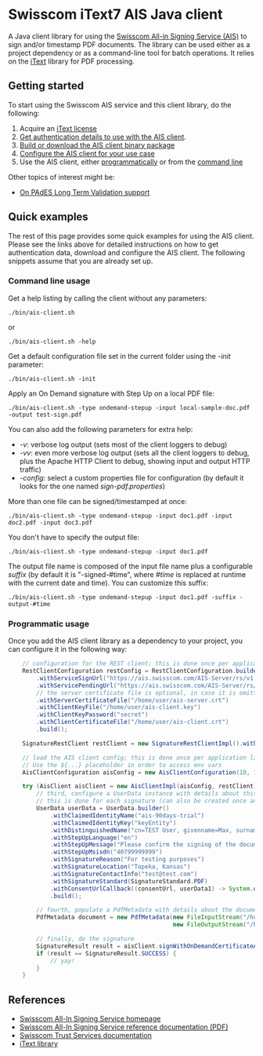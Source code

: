 # Swisscom iText7 AIS Java client

A Java client library for using the [Swisscom All-in Signing Service (AIS)](https://www.swisscom.ch/en/business/enterprise/offer/security/all-in-signing-service.html)
to sign and/or timestamp PDF documents. The library can be used either as a project dependency or as a command-line tool for batch operations.
It relies on the [iText](https://itextpdf.com/en) library for PDF processing.

## Getting started

To start using the Swisscom AIS service and this client library, do the following:
1. Acquire an [iText license](https://itextpdf.com/en/how-buy)
2. [Get authentication details to use with the AIS client](docs/get-authentication-details.md).
3. [Build or download the AIS client binary package](docs/build-or-download.md)
4. [Configure the AIS client for your use case](docs/configure-the-AIS-client.md)
5. Use the AIS client, either [programmatically](docs/use-the-AIS-client-programmatically.md) or from the [command line](docs/use-the-AIS-client-via-CLI.md)

Other topics of interest might be:
* [On PAdES Long Term Validation support](docs/pades-long-term-validation.md)

## Quick examples

The rest of this page provides some quick examples for using the AIS client. Please see the links
above for detailed instructions on how to get authentication data, download and configure
the AIS client. The following snippets assume that you are already set up.

### Command line usage
Get a help listing by calling the client without any parameters:
```shell
./bin/ais-client.sh
```
or
```shell
./bin/ais-client.sh -help
```
Get a default configuration file set in the current folder using the _-init_ parameter:
```shell
./bin/ais-client.sh -init
```
Apply an On Demand signature with Step Up on a local PDF file:
```shell
./bin/ais-client.sh -type ondemand-stepup -input local-sample-doc.pdf -output test-sign.pdf
```
You can also add the following parameters for extra help:

- _-v_: verbose log output (sets most of the client loggers to debug)
- _-vv_: even more verbose log output (sets all the client loggers to debug, plus the Apache HTTP Client to debug, showing input and output HTTP traffic)
- _-config_: select a custom properties file for configuration (by default it looks for the one named _sign-pdf.properties_)

More than one file can be signed/timestamped at once:
```shell
./bin/ais-client.sh -type ondemand-stepup -input doc1.pdf -input doc2.pdf -input doc3.pdf
```

You don't have to specify the output file:
```shell
./bin/ais-client.sh -type ondemand-stepup -input doc1.pdf
```
The output file name is composed of the input file name plus a configurable _suffix_ (by default it is "-signed-#time", where _#time_
is replaced at runtime with the current date and time). You can customize this suffix:
```shell
./bin/ais-client.sh -type ondemand-stepup -input doc1.pdf -suffix -output-#time 
```

### Programmatic usage
Once you add the AIS client library as a dependency to your project, you can configure it in the following way:
```java
    // configuration for the REST client; this is done once per application lifetime
    RestClientConfiguration restConfig = RestClientConfiguration.builder()
        .withServiceSignUrl("https://ais.swisscom.com/AIS-Server/rs/v1.0/sign")
        .withServicePendingUrl("https://ais.swisscom.com/AIS-Server/rs/v1.0/pending")
        // the server certificate file is optional, in case it is omitted the CA must be a trusted one
        .withServerCertificateFile("/home/user/ais-server.crt")
        .withClientKeyFile("/home/user/ais-client.key")
        .withClientKeyPassword("secret")
        .withClientCertificateFile("/home/user/ais-client.crt")
        .build();

    SignatureRestClient restClient = new SignatureRestClientImpl().withConfiguration(restConfig);

    // load the AIS client config; this is done once per application lifetime
    // Use the ${...} placeholder in order to access env vars
    AisClientConfiguration aisConfig = new AisClientConfiguration(10, 10, "${ITEXT_LICENSE_FILE_PATH}");

    try (AisClient aisClient = new AisClientImpl(aisConfig, restClient)) {
        // third, configure a UserData instance with details about this signature
        // this is done for each signature (can also be created once and cached on a per-user basis)
        UserData userData = UserData.builder()
            .withClaimedIdentityName("ais-90days-trial")
            .withClaimedIdentityKey("keyEntity")
            .withDistinguishedName("cn=TEST User, givenname=Max, surname=Maximus, c=US, serialnumber=abcdefabcdefabcdefabcdefabcdef")
            .withStepUpLanguage("en")
            .withStepUpMessage("Please confirm the signing of the document")
            .withStepUpMsisdn("40799999999")
            .withSignatureReason("For testing purposes")
            .withSignatureLocation("Topeka, Kansas")
            .withSignatureContactInfo("test@test.com")
            .withSignatureStandard(SignatureStandard.PDF)
            .withConsentUrlCallback((consentUrl, userData1) -> System.out.println("Consent URL: " + consentUrl))
            .build();

        // fourth, populate a PdfMetadata with details about the document to be signed. More than one PdfMetadata can be given
        PdfMetadata document = new PdfMetadata(new FileInputStream("/home/user/input.pdf"),
                                               new FileOutputStream("/home/user/signed-output.pdf"), DigestAlgorithm.SHA256);

        // finally, do the signature
        SignatureResult result = aisClient.signWithOnDemandCertificateAndStepUp(Collections.singletonList(document), userData);
        if (result == SignatureResult.SUCCESS) {
            // yay!
        }
    }
```

## References

- [Swisscom All-In Signing Service homepage](https://www.swisscom.ch/en/business/enterprise/offer/security/all-in-signing-service.html)
- [Swisscom All-In Signing Service reference documentation (PDF)](http://documents.swisscom.com/product/1000255-Digital_Signing_Service/Documents/Reference_Guide/Reference_Guide-All-in-Signing-Service-en.pdf)
- [Swisscom Trust Services documentation](https://trustservices.swisscom.com/en/downloads/)
- [iText library](https://itextpdf.com/en)
